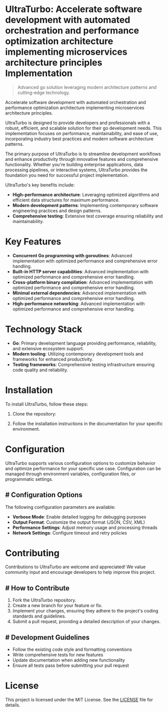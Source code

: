 <!-- fallback_UltraTurbo_20250802212933_30147 -->

# UltraTurbo: Accelerate software development with automated orchestration and performance optimization architecture implementing microservices architecture principles Implementation
> Advanced go solution leveraging modern architecture patterns and cutting-edge technology.

Accelerate software development with automated orchestration and performance optimization architecture implementing microservices architecture principles.

UltraTurbo is designed to provide developers and professionals with a robust, efficient, and scalable solution for their go development needs. This implementation focuses on performance, maintainability, and ease of use, incorporating industry best practices and modern software architecture patterns.

The primary purpose of UltraTurbo is to streamline development workflows and enhance productivity through innovative features and comprehensive functionality. Whether you're building enterprise applications, data processing pipelines, or interactive systems, UltraTurbo provides the foundation you need for successful project implementation.

UltraTurbo's key benefits include:

* **High-performance architecture**: Leveraging optimized algorithms and efficient data structures for maximum performance.
* **Modern development patterns**: Implementing contemporary software engineering practices and design patterns.
* **Comprehensive testing**: Extensive test coverage ensuring reliability and maintainability.

# Key Features

* **Concurrent Go programming with goroutines**: Advanced implementation with optimized performance and comprehensive error handling.
* **Built-in HTTP server capabilities**: Advanced implementation with optimized performance and comprehensive error handling.
* **Cross-platform binary compilation**: Advanced implementation with optimized performance and comprehensive error handling.
* **Minimal external dependencies**: Advanced implementation with optimized performance and comprehensive error handling.
* **High-performance networking**: Advanced implementation with optimized performance and comprehensive error handling.

# Technology Stack

* **Go**: Primary development language providing performance, reliability, and extensive ecosystem support.
* **Modern tooling**: Utilizing contemporary development tools and frameworks for enhanced productivity.
* **Testing frameworks**: Comprehensive testing infrastructure ensuring code quality and reliability.

# Installation

To install UltraTurbo, follow these steps:

1. Clone the repository:


2. Follow the installation instructions in the documentation for your specific environment.

# Configuration

UltraTurbo supports various configuration options to customize behavior and optimize performance for your specific use case. Configuration can be managed through environment variables, configuration files, or programmatic settings.

## # Configuration Options

The following configuration parameters are available:

* **Verbose Mode**: Enable detailed logging for debugging purposes
* **Output Format**: Customize the output format (JSON, CSV, XML)
* **Performance Settings**: Adjust memory usage and processing threads
* **Network Settings**: Configure timeout and retry policies

# Contributing

Contributions to UltraTurbo are welcome and appreciated! We value community input and encourage developers to help improve this project.

## # How to Contribute

1. Fork the UltraTurbo repository.
2. Create a new branch for your feature or fix.
3. Implement your changes, ensuring they adhere to the project's coding standards and guidelines.
4. Submit a pull request, providing a detailed description of your changes.

## # Development Guidelines

* Follow the existing code style and formatting conventions
* Write comprehensive tests for new features
* Update documentation when adding new functionality
* Ensure all tests pass before submitting your pull request

# License

This project is licensed under the MIT License. See the [LICENSE](https://github.com/cerenyilmazjinx/UltraTurbo/blob/main/LICENSE) file for details.
